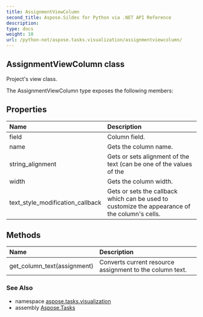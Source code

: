 ```yaml
---
title: AssignmentViewColumn
second_title: Aspose.Sildes for Python via .NET API Reference
description: 
type: docs
weight: 10
url: /python-net/aspose.tasks.visualization/assignmentviewcolumn/
---
```


## AssignmentViewColumn class

Project's view class.

The AssignmentViewColumn type exposes the following members:
## Properties
| Name | Description |
| :- | :- |
|field|Column field.|
|name|Gets the column name.|
|string_alignment|Gets or sets alignment of the text (can be one of the values of the|
|width|Gets the column width.|
|text_style_modification_callback|Gets or sets the callback which can be used to customize the appearance of the column's cells.|
## Methods
| Name | Description |
| :- | :- |
|get_column_text(assignment)|Converts current resource assignment to the column text.|

### See Also

* namespace [aspose.tasks.visualization](/python-net/aspose.tasks.visualization/)
* assembly [Aspose.Tasks](/tasks/python-net/)

